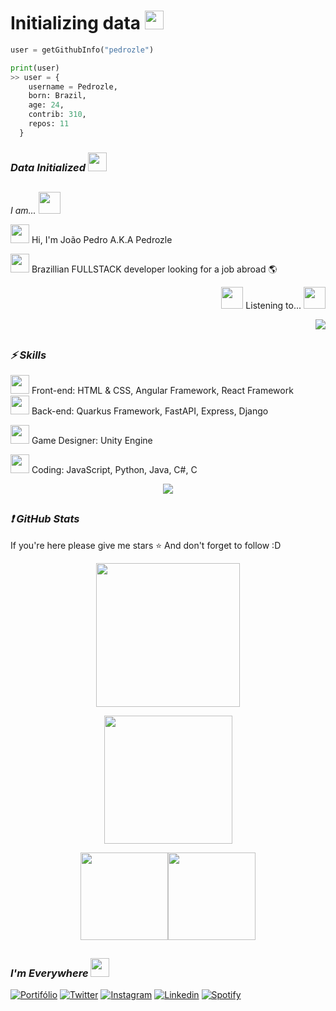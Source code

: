 # Initializing data <img src="https://slackmojis.com/emojis/7695-windows_loading/download" width="30"/> </i>

```py
user = getGithubInfo("pedrozle")

print(user)
>> user = {
    username = Pedrozle,
    born: Brazil,
    age: 24,
    contrib: 310,
    repos: 11
  }
```

### <i>Data Initialized <img src="https://slackmojis.com/emojis/4864-github-check-mark/download" width="30"/> </i>

<h2></h2>

### <i>
I am... <img src="https://slackmojis.com/emojis/46375-meow_lurk/download" width="35"/> </i>

<p> <img src="https://slackmojis.com/emojis/12807-meow_attentionreverse/download" width="30"/> Hi, I'm João Pedro A.K.A Pedrozle </p>
<p> <img src="https://slackmojis.com/emojis/48624-meow_brazil/download" width="30"/> Brazillian FULLSTACK developer looking for a job abroad 🌎 </p>

<div align="right">
  <p> <img src="https://slackmojis.com/emojis/13688-meow_dance/download" width="35"/> Listening to... <img src="https://slackmojis.com/emojis/13688-meow_dance/download" width="35"/> </p>
  <img src="https://spotify-github-profile.vercel.app/api/view?uid=12181318671&cover_image=true&theme=novatorem&bar_color_cover=true&bar_color=53b14f">
</div>

<h2></h2>

### <i> ⚡ Skills</i>

<p> <img src="https://slackmojis.com/emojis/21503-meow_fingerguns2/download" width="30"/> Front-end: HTML & CSS, Angular Framework, React Framework <br> 
    <img src="https://slackmojis.com/emojis/21503-meow_fingerguns2/download" width="30"/> Back-end: Quarkus Framework, FastAPI, Express, Django</p>
<p> <img src="https://slackmojis.com/emojis/13505-meow_ez/download" width="30"/> Game Designer: Unity Engine </p>
<p> <img src="https://slackmojis.com/emojis/10521-meow_code/download" width="30"/> Coding: JavaScript, Python, Java, C#, C</p>

<p align="center">
  <a href="https://skillicons.dev">
    <img src="https://skillicons.dev/icons?i=html,css,js,git,next,react,angular,python,kotlin,java,docker,fastapi,django,flutter" />
  </a>
</p>

<h2></h2>

### <i> ❗ GitHub Stats</i>

If you're here please give me stars ⭐ And don't forget to follow :D

<div align="center">
    <p><img height="230em" src="https://github-readme-streak-stats.herokuapp.com/?user=Pedrozle&theme=dark" /></p>
    <p><img height="205em" src="https://github-readme-activity-graph.vercel.app/graph?username=pedrozle&theme=dracula"/></p>
    <p><img height="140em" align="center" src="https://github-readme-stats.vercel.app/api?username=pedrozle&show_icons=true&theme=vision-friendly-dark&hide_border=true&include_all_commits=true"/><img height="140em" align="center" src="https://github-readme-stats.vercel.app/api/top-langs/?username=pedrozle&layout=compact&theme=vision-friendly-dark&hide_border=true" /></p>
</div>
<h2></h2>
  
### <i>I'm Everywhere <img src="https://slackmojis.com/emojis/12806-meow_attention/download" width="30"/> </i>

[![Portifólio](https://img.shields.io/badge/Portifolio-8CA1AF?style=for-the-badge&logo=Read-the-Docs&logoColor=white)](https://pedrozle.github.io)
[![Twitter](https://img.shields.io/badge/Twitter-1DA1F2?style=for-the-badge&logo=twitter&logoColor=white)](https://twitter.com/pedrozle/)
[![Instagram](https://img.shields.io/badge/Instagram-%23E4405F.svg?style=for-the-badge&logo=Instagram&logoColor=white)](https://www.instagram.com/p_dr_zl/)
[![Linkedin](https://img.shields.io/badge/Linkedin-0077B5.svg?style=for-the-badge&logo=Linkedin&logoColor=white)](https://www.linkedin.com/in/pedrozle/)
[![Spotify](https://img.shields.io/badge/Spotify-1ED760?&style=for-the-badge&logo=spotify&logoColor=white)](https://open.spotify.com/user/12181318671)

#
